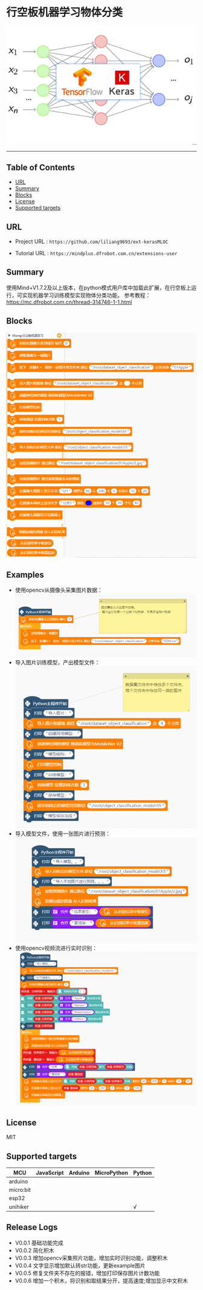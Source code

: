 # 行空板机器学习物体分类


![](./python/_images/featured.png)

---------------------------------------------------------

## Table of Contents

* [URL](#url)
* [Summary](#summary)
* [Blocks](#blocks)
* [License](#license)
* [Supported targets](#Supportedtargets)

## URL
* Project URL : ```https://github.com/liliang9693/ext-kerasMLOC```

* Tutorial URL : ```https://mindplus.dfrobot.com.cn/extensions-user```

    




## Summary
使用Mind+V1.7.2及以上版本，在python模式用户库中加载此扩展，在行空板上运行，可实现机器学习训练模型实现物体分类功能。
参考教程：https://mc.dfrobot.com.cn/thread-314746-1-1.html

## Blocks

![](./python/_images/blocks.png)



## Examples
- 使用opencv从摄像头采集图片数据：
![](./python/_images/examples0.png)
- 导入图片训练模型，产出模型文件：
![](./python/_images/examples1.png)
- 导入模型文件，使用一张图片进行预测：
![](./python/_images/examples2.png)
- 使用opencv视频流进行实时识别：
![](./python/_images/examples3.png)

## License

MIT

## Supported targets

MCU                | JavaScript    | Arduino   | MicroPython    | Python 
------------------ | :----------: | :----------: | :---------: | -----
arduino        |             |              |             | 
micro:bit        |             |              |             | 
esp32        |             |              |             | 
unihiker        |             |              |             | √

## Release Logs

* V0.0.1  基础功能完成
* V0.0.2  简化积木
* V0.0.3  增加opencv采集照片功能，增加实时识别功能，调整积木
* V0.0.4  文字显示增加默认转str功能，更新example图片
* V0.0.5  修复文件夹不存在的报错，增加打印保存图片计数功能
* V0.0.6  增加一个积木，将识别和取结果分开，提高速度;增加显示中文积木
